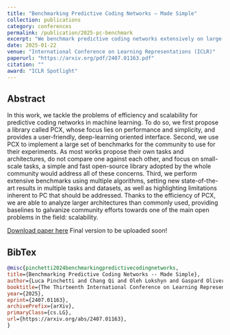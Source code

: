 ```yaml
---
title: "Benchmarking Predictive Coding Networks – Made Simple"
collection: publications
category: conferences
permalink: /publication/2025-pc-benchmark
excerpt: "We benchmark predictive coding networks extensively on large-scale tasks, providing critical insights into state-of-the-art performance limitations and theoretical challenges that must be addressed. We introduce PCX, a super fast and flexible open-source library that emphasizes performance and simplicity with a user-friendly interface, enabling the community to overcome fragmentation and tackle the critical scalability challenge."
date: 2025-01-22
venue: "International Conference on Learning Representations (ICLR)"
paperurl: "https://arxiv.org/pdf/2407.01163.pdf"
citation: ""
award: "ICLR Spotlight"
---
```


## Abstract

In this work, we tackle the problems of efficiency and scalability for predictive coding networks in machine learning. To do so, we first propose a library called PCX, whose focus lies on performance and simplicity, and provides a user-friendly, deep-learning oriented interface. Second, we use PCX to implement a large set of benchmarks for the community to use for their experiments. As most works propose their own tasks and architectures, do not compare one against each other, and focus on small-scale tasks, a simple and fast open-source library adopted by the whole community would address all of these concerns. Third, we perform extensive benchmarks using multiple algorithms, setting new state-of-the-art results in multiple tasks and datasets, as well as highlighting limitations inherent to PC that should be addressed. Thanks to the efficiency of PCX, we are able to analyze larger architectures than commonly used, providing baselines to galvanize community efforts towards one of the main open problems in the field: scalability.

[Download paper here](https://arxiv.org/abs/2407.01163) Final version to be uploaded soon!

## BibTex

```bibtex
@misc{pinchetti2024benchmarkingpredictivecodingnetworks,
title={Benchmarking Predictive Coding Networks -- Made Simple},
author={Luca Pinchetti and Chang Qi and Oleh Lokshyn and Gaspard Olivers and Cornelius Emde and Mufeng Tang and Amine M'Charrak and Simon Frieder and Bayar Menzat and Rafal Bogacz and Thomas Lukasiewicz and Tommaso Salvatori},
booktitle={The Thirteenth International Conference on Learning Representations (ICLR)},
year={2025},
eprint={2407.01163},
archivePrefix={arXiv},
primaryClass={cs.LG},
url={https://arxiv.org/abs/2407.01163},
}
```
